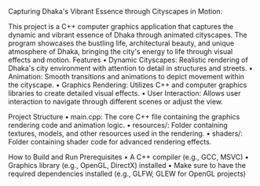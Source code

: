 Capturing Dhaka's Vibrant Essence through Cityscapes in Motion:

This project is a C++ computer graphics application that captures the dynamic and vibrant essence of Dhaka through animated cityscapes. The program showcases the bustling life, architectural beauty, and unique atmosphere of Dhaka, bringing the city's energy to life through visual effects and motion.
Features
•	Dynamic Cityscapes: Realistic rendering of Dhaka's city environment with attention to detail in structures and streets.
•	Animation: Smooth transitions and animations to depict movement within the cityscape.
•	Graphics Rendering: Utilizes C++ and computer graphics libraries to create detailed visual effects.
•	User Interaction: Allows user interaction to navigate through different scenes or adjust the view.

Project Structure
•	main.cpp: The core C++ file containing the graphics rendering code and animation logic.
•	resources/: Folder containing textures, models, and other resources used in the rendering.
•	shaders/: Folder containing shader code for advanced rendering effects.

How to Build and Run
Prerequisites
•	A C++ compiler (e.g., GCC, MSVC)
•	Graphics library (e.g., OpenGL, DirectX) installed
•	Make sure to have the required dependencies installed (e.g., GLFW, GLEW for OpenGL projects)


